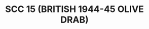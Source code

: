 ---
title: "SCC 15 (BRITISH 1944-45 OLIVE DRAB)"
price: "TBA"
desc: "Opis nije dostupan"
img_path: "/assets/img/A.MIG-0112.jpg"
brand: AMMO
available: true
cat: "acrylics"
subcat: "ACRYLIC PAINTS (17 mL)"
subsubcat: "SS"
---